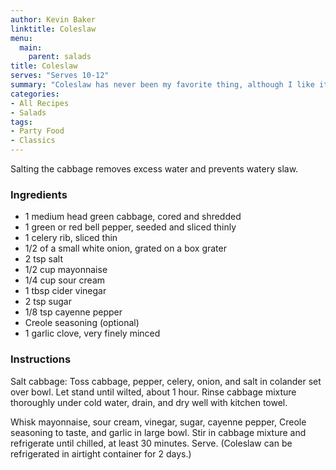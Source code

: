 ```yaml
---
author: Kevin Baker
linktitle: Coleslaw
menu:
  main:
    parent: salads
title: Coleslaw
serves: "Serves 10-12"
summary: "Coleslaw has never been my favorite thing, although I like it fine. This is very nice version, though - perfect for a summer barbecue."
categories:
- All Recipes
- Salads
tags:
- Party Food
- Classics
---
```

Salting the cabbage removes excess water and prevents watery slaw.

### Ingredients

<div class="ingredient-list">

* 1 medium head green cabbage, cored and shredded  
* 1 green or red bell pepper, seeded and sliced thinly  
* 1 celery rib, sliced thin  
* 1/2 of a small white onion, grated on a box grater  
* 2 tsp salt  
* 1/2 cup mayonnaise   
* 1/4 cup sour cream  
* 1 tbsp cider vinegar  
* 2 tsp sugar  
* 1/8 tsp cayenne pepper  
* Creole seasoning (optional)  
* 1 garlic clove, very finely minced  

</div>

### Instructions
Salt cabbage: Toss cabbage, pepper, celery, onion, and salt in colander set over bowl. Let stand until wilted, about 1 hour. Rinse cabbage mixture thoroughly under cold water, drain, and dry well with kitchen towel.

Whisk mayonnaise, sour cream, vinegar, sugar, cayenne pepper, Creole seasoning to taste, and garlic in large bowl. Stir in cabbage mixture and refrigerate until chilled, at least 30 minutes. Serve. (Coleslaw can be refrigerated in airtight container for 2 days.)
